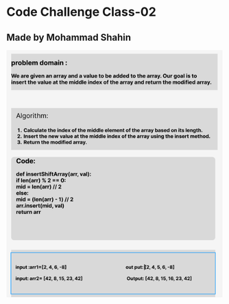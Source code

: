 # Code Challenge Class-02
## Made by Mohammad Shahin


![MarineGEO circle logo](/array-insert-shift/Screenshot%20(6).png)